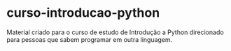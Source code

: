 # curso-introducao-python
Material criado para o curso de estudo de Introdução a Python direcionado para pessoas que sabem programar em outra linguagem.

